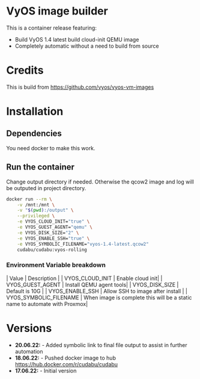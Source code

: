 # VyOS image builder
This is a container release featuring:

* Build VyOS 1.4 latest build cloud-init QEMU image
* Completely automatic without a need to build from source

# Credits
This is build from https://github.com/vyos/vyos-vm-images

# Installation

## Dependencies
You need docker to make this work.

## Run the container

Change output directory if needed. Otherwise the qcow2 image and log will be outputed in project directory.

```bash
docker run --rm \
    -v /mnt:/mnt \
    -v "$(pwd):/output" \
    --privileged \
    -e VYOS_CLOUD_INIT="true" \
    -e VYOS_GUEST_AGENT="qemu" \
    -e VYOS_DISK_SIZE="2" \
    -e VYOS_ENABLE_SSH="true" \
    -e VYOS_SYMBOLIC_FILENAME="vyos-1.4-latest.qcow2"
    cudabu/cudabu:vyos-rolling
```

### Environment Variable breakdown
| Value | Description |
| VYOS_CLOUD_INIT | Enable cloud init|
| VYOS_GUEST_AGENT | Install QEMU agent tools|
| VYOS_DISK_SIZE | Default is 10G |
| VYOS_ENABLE_SSH | Allow SSH to image after install |
| VYOS_SYMBOLIC_FILENAME | When image is complete this will be a static name to automate with Proxmox|

# Versions

* **20.06.22:** - Added symbolic link to final file output to assist in further automation
* **18.06.22:** - Pushed docker image to hub https://hub.docker.com/r/cudabu/cudabu
* **17.06.22:** - Initial version
